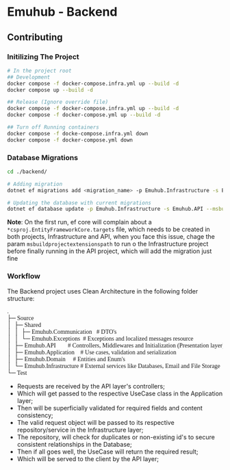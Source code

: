 ﻿# Emuhub - Backend
## Contributing
### Initilizing The Project
```bash
# In the project root
## Development 
docker compose -f docker-compose.infra.yml up --build -d
docker compose up --build -d

## Release (Ignore override file)
docker compose -f docker-compose.infra.yml up --build -d
docker compose -f docker-compose.yml up --build -d

## Turn off Running containers
docker compose -f docke-compose.infra.yml down
docker compose -f docker-compose.yml down
```

### Database Migrations
```bash
cd ./backend/

# Adding migration
dotnet ef migrations add <migration_name> -p Emuhub.Infrastructure -s Emuhub.API --msbuildprojectextensionspath Emuhub.API\obj\local

# Updating the database with current migrations
dotnet ef database update -p Emuhub.Infrastructure -s Emuhub.API --msbuildprojectextensionspath Emuhub.API\obj\local
```
**Note**: On the first run, ef core will complain about a `*csproj.EntityFrameworkCore.targets` file, which needs to be created
in both projects, Infrastructure and API, when you face this issue, chage the param `msbuildprojectextensionspath` to run o the 
Infrastructure project before finally running in the API project, which will add the migration just fine

### Workflow
The Backend project uses Clean Architecture in the following folder structure:

<pre style="font-family: 'Cascadia Mono'">
.
├─ Source
│  ├─ Shared
│  │  ├─ Emuhub.Communication	# DTO's
│  │  └─ Emuhub.Exceptions	# Exceptions and localized messages resource
│  ├─ Emuhub.API		# Controllers, Middlewares and Initialization (Presentation layer)
│  ├─ Emuhub.Application	# Use cases, validation and serialization
│  ├─ Emuhub.Domain		# Entities and Enum's
│  └─ Emuhub.Infrastructure	# External services like Databases, Email and File Storage
└─ Test
</pre>

- Requests are received by the API layer's controllers;
- Which will get passed to the respective UseCase class in the Application layer;
- Then will be superficially validated for required fields and content consistency;
- The valid request object will be passed to its respective repository/service in the Infrastructure layer;
- The repository, will check for duplicates or non-existing id's to secure consistent relationships in the Database;
- Then if all goes well, the UseCase will return the required result;
- Which will be served to the client by the API layer;

